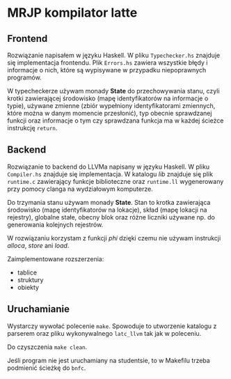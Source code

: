 # MRJP kompilator latte

## Frontend

Rozwiązanie napisałem w języku Haskell. W pliku `Typechecker.hs` znajduje się implementacja frontendu.
Plik `Errors.hs` zawiera wszystkie błędy i informacje o nich, które są wypisywane w przypadku 
niepoprawnych programów.

W typecheckerze używam monady **State** do przechowywania stanu, czyli krotki zawierającej środowisko
(mapę identyfikatorów na informacje o typie), używane zmienne (zbiór wypełniony identyfikatorami 
zmiennych, które można w danym momencie przesłonić), typ obecnie sprawdzanej funkcji oraz informacje o 
tym czy sprawdzana funkcja ma w każdej ścieżce instrukcję `return`.

## Backend
Rozwiązanie to backend do LLVMa napisany w języku Haskell. W pliku `Compiler.hs` znajduje się implementacja.
W katalogu *lib* znajduje się plik `runtime.c` zawierający funkcje biblioteczne oraz `runtime.ll` 
wygenerowany przy pomocy clanga na wydziałowym komputerze. 

Do trzymania stanu używam monady **State**. Stan to krotka zawierająca środowisko (mapę identyfikatorów
na lokacje), skład (mapę lokacji na rejestry), globalne stałe, obecny blok oraz różne liczniki używane np.
do generowania kolejnych rejestrów.

W rozwiązaniu korzystam z funkcji *phi* dzięki czemu nie używam instrukcji *alloca*, *store* ani *load*.

Zaimplementowane rozszerzenia:
- tablice
- struktury
- obiekty

## Uruchamianie

Wystarczy wywołać polecenie `make`. Spowoduje to utworzenie katalogu z parserem oraz pliku wykonywalnego
`latc_llvm` tak jak w poleceniu.

Do czyszczenia `make clean`.

Jeśli program nie jest uruchamiany na studentsie, to w Makefilu trzeba podmienić ścieżkę do `bnfc`.
